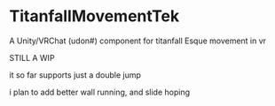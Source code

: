 # TitanfallMovementTek
A Unity/VRChat (udon#) component for titanfall Esque movement in vr

STILL A WIP

it so far supports just a double jump

i plan to add better wall running, and slide hoping
